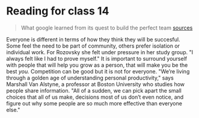 # Reading for class 14

>What google learned from its quest to build the perfect team
[sources](https://www.nytimes.com/2016/02/28/magazine/what-google-learned-from-its-quest-to-build-the-perfect-team.html)

Everyone is different in terms of how they think they will be succesful. Some feel the need to be part of community, others prefer isolation or individual work. For Rozovsky she felt under pressure in her study group. "I always felt like I had to prove myself." It is important to surround yourself with people that will help you grow as a person, that will make you be the best *you.* Competition can be good but it is not for everyone. "We’re living through a golden age of understanding personal productivity," says Marshall Van Alstyne, a professor at Boston University who studies how people share information. "All of a sudden, we can pick apart the small choices that all of us make, decisions most of us don’t even notice, and figure out why some people are so much more effective than everyone else."